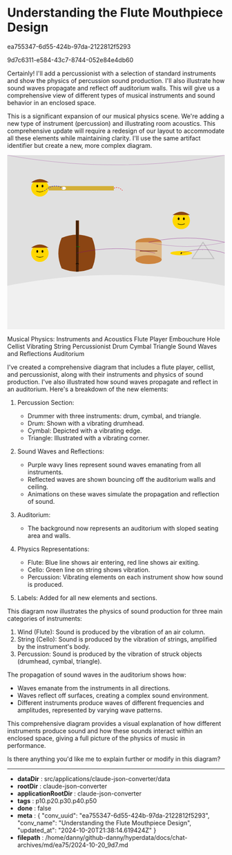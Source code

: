 # Understanding the Flute Mouthpiece Design

ea755347-6d55-424b-97da-2122812f5293

9d7c6311-e584-43c7-8744-052e84e4db60

 Certainly! I'll add a percussionist with a selection of standard instruments and show the physics of percussion sound production. I'll also illustrate how sound waves propagate and reflect off auditorium walls. This will give us a comprehensive view of different types of musical instruments and sound behavior in an enclosed space.

<antThinking>This is a significant expansion of our musical physics scene. We're adding a new type of instrument (percussion) and illustrating room acoustics. This comprehensive update will require a redesign of our layout to accommodate all these elements while maintaining clarity. I'll use the same artifact identifier but create a new, more complex diagram.</antThinking>

<antArtifact identifier="flute-mouthpiece-diagram" type="image/svg+xml" title="Comprehensive Musical Physics: Flute, Cello, Percussion, and Room Acoustics">
<svg xmlns="http://www.w3.org/2000/svg" viewBox="0 0 1000 800">
  <!-- Background (Auditorium) -->
  <rect x="0" y="0" width="1000" height="800" fill="#f0f0f0" />
  <path d="M0 0 L1000 0 L1000 600 Q500 500 0 600 Z" fill="#e0e0e0" />

  <!-- Flute Section -->
  <circle cx="150" cy="150" r="40" fill="#ffd700" />
  <ellipse cx="138" cy="142" rx="4" ry="6" fill="black" />
  <ellipse cx="162" cy="142" rx="4" ry="6" fill="black" />
  <path d="M134 165 Q150 173 166 165" fill="none" stroke="black" stroke-width="2" />
  <path d="M110 125 Q150 95 190 125" fill="#8B4513" />
  <rect x="190" y="142" width="300" height="20" fill="#d4af37" />
  <ellipse cx="260" cy="152" rx="10" ry="7" fill="white" />
  <path d="M170 165 Q215 125 255 152" fill="none" stroke="blue" stroke-width="2" stroke-dasharray="5,5">
    <animate attributeName="stroke-dashoffset" from="10" to="0" dur="1s" repeatCount="indefinite" />
  </path>
  <path d="M490 152 Q510 142 530 162" fill="none" stroke="red" stroke-width="2" stroke-dasharray="5,5">
    <animate attributeName="stroke-dashoffset" from="10" to="0" dur="1s" repeatCount="indefinite" />
  </path>

  <!-- Cello Section -->
  <circle cx="150" cy="450" r="40" fill="#ffd700" />
  <ellipse cx="138" cy="442" rx="4" ry="6" fill="black" />
  <ellipse cx="162" cy="442" rx="4" ry="6" fill="black" />
  <path d="M134 465 Q150 473 166 465" fill="none" stroke="black" stroke-width="2" />
  <path d="M110 425 Q150 395 190 425" fill="#8B4513" />
  <path d="M250 380 Q320 350 390 380 Q420 450 390 520 Q320 550 250 520 Q220 450 250 380" fill="#8B4513" />
  <rect x="315" y="300" width="15" height="80" fill="#8B4513" />
  <line x1="318" y1="300" x2="318" y2="535" stroke="black" stroke-width="2" />
  <line x1="322" y1="300" x2="322" y2="535" stroke="black" stroke-width="2" />
  <line x1="326" y1="300" x2="326" y2="535" stroke="black" stroke-width="2" />
  <rect x="330" y="420" width="100" height="3" fill="#8B4513" transform="rotate(45, 330, 420)" />
  <path d="M315 500 Q322 495 329 500" fill="none" stroke="black" stroke-width="2" />
  <path d="M318 420 Q322 415 326 420 Q330 425 334 420" fill="none" stroke="green" stroke-width="2">
    <animate attributeName="d" 
             values="M318 420 Q322 415 326 420 Q330 425 334 420;
                     M318 420 Q322 425 326 420 Q330 415 334 420;
                     M318 420 Q322 415 326 420 Q330 425 334 420"
             dur="0.5s" repeatCount="indefinite" />
  </path>

  <!-- Percussion Section -->
  <circle cx="800" cy="300" r="40" fill="#ffd700" />
  <ellipse cx="788" cy="292" rx="4" ry="6" fill="black" />
  <ellipse cx="812" cy="292" rx="4" ry="6" fill="black" />
  <path d="M784 315 Q800 323 816 315" fill="none" stroke="black" stroke-width="2" />
  <path d="M760 275 Q800 245 840 275" fill="#8B4513" />
  
  <!-- Drum -->
  <ellipse cx="650" cy="400" rx="60" ry="20" fill="#CD853F" />
  <rect x="590" y="400" width="120" height="80" fill="#DEB887" />
  <ellipse cx="650" cy="480" rx="60" ry="20" fill="#CD853F" />
  <line x1="610" y1="440" x2="690" y2="440" stroke="#8B4513" stroke-width="4" />
  
  <!-- Cymbal -->
  <ellipse cx="800" cy="450" rx="50" ry="10" fill="#FFD700" />
  <line x1="798" y1="450" x2="802" y2="450" stroke="black" stroke-width="8">
    <animate attributeName="y1" values="448;452;448" dur="0.5s" repeatCount="indefinite" />
    <animate attributeName="y2" values="452;448;452" dur="0.5s" repeatCount="indefinite" />
  </line>
  
  <!-- Triangle -->
  <path d="M900 400 L950 475 L850 475 Z" fill="none" stroke="#C0C0C0" stroke-width="4" />
  <line x1="898" y1="435" x2="902" y2="435" stroke="#C0C0C0" stroke-width="6">
    <animate attributeName="x1" values="896;900;896" dur="0.5s" repeatCount="indefinite" />
    <animate attributeName="x2" values="900;896;900" dur="0.5s" repeatCount="indefinite" />
  </line>

  <!-- Sound Waves and Reflections -->
  <path d="M320 450 Q500 400 680 450" fill="none" stroke="purple" stroke-width="2" opacity="0.5">
    <animate attributeName="d" 
             values="M320 450 Q500 400 680 450;M320 450 Q500 500 680 450;M320 450 Q500 400 680 450"
             dur="2s" repeatCount="indefinite" />
  </path>
  <path d="M650 400 Q825 350 1000 400" fill="none" stroke="purple" stroke-width="2" opacity="0.5">
    <animate attributeName="d" 
             values="M650 400 Q825 350 1000 400;M650 400 Q825 450 1000 400;M650 400 Q825 350 1000 400"
             dur="1.5s" repeatCount="indefinite" />
  </path>
  <path d="M800 450 Q900 400 1000 450" fill="none" stroke="purple" stroke-width="2" opacity="0.5">
    <animate attributeName="d" 
             values="M800 450 Q900 400 1000 450;M800 450 Q900 500 1000 450;M800 450 Q900 400 1000 450"
             dur="1s" repeatCount="indefinite" />
  </path>
  
  <!-- Reflected Waves -->
  <path d="M1000 400 Q825 450 650 400" fill="none" stroke="purple" stroke-width="2" opacity="0.3">
    <animate attributeName="d" 
             values="M1000 400 Q825 450 650 400;M1000 400 Q825 350 650 400;M1000 400 Q825 450 650 400"
             dur="1.5s" repeatCount="indefinite" />
  </path>
  <path d="M1000 0 Q500 100 0 0" fill="none" stroke="purple" stroke-width="2" opacity="0.3">
    <animate attributeName="d" 
             values="M1000 0 Q500 100 0 0;M1000 0 Q500 -100 0 0;M1000 0 Q500 100 0 0"
             dur="3s" repeatCount="indefinite" />
  </path>

  <!-- Labels -->
  <text x="500" y="30" text-anchor="middle" font-size="24" fill="#8B4513">Musical Physics: Instruments and Acoustics</text>
  <text x="150" y="70" text-anchor="middle" font-size="14" fill="#8B4513">Flute Player</text>
  <text x="260" y="120" text-anchor="middle" font-size="12" fill="#8B4513">Embouchure Hole</text>
  <text x="150" y="370" text-anchor="middle" font-size="14" fill="#8B4513">Cellist</text>
  <text x="322" y="300" text-anchor="middle" font-size="12" fill="#006400">Vibrating String</text>
  <text x="800" y="230" text-anchor="middle" font-size="14" fill="#8B4513">Percussionist</text>
  <text x="650" y="520" text-anchor="middle" font-size="12" fill="#8B4513">Drum</text>
  <text x="800" y="500" text-anchor="middle" font-size="12" fill="#8B4513">Cymbal</text>
  <text x="900" y="520" text-anchor="middle" font-size="12" fill="#8B4513">Triangle</text>
  <text x="500" y="600" text-anchor="middle" font-size="14" fill="#4B0082">Sound Waves and Reflections</text>
  <text x="500" y="750" text-anchor="middle" font-size="14" fill="#8B4513">Auditorium</text>
</svg>
</antArtifact>

I've created a comprehensive diagram that includes a flute player, cellist, and percussionist, along with their instruments and physics of sound production. I've also illustrated how sound waves propagate and reflect in an auditorium. Here's a breakdown of the new elements:

1. Percussion Section:
   - Drummer with three instruments: drum, cymbal, and triangle.
   - Drum: Shown with a vibrating drumhead.
   - Cymbal: Depicted with a vibrating edge.
   - Triangle: Illustrated with a vibrating corner.

2. Sound Waves and Reflections:
   - Purple wavy lines represent sound waves emanating from all instruments.
   - Reflected waves are shown bouncing off the auditorium walls and ceiling.
   - Animations on these waves simulate the propagation and reflection of sound.

3. Auditorium:
   - The background now represents an auditorium with sloped seating area and walls.

4. Physics Representations:
   - Flute: Blue line shows air entering, red line shows air exiting.
   - Cello: Green line on string shows vibration.
   - Percussion: Vibrating elements on each instrument show how sound is produced.

5. Labels: Added for all new elements and sections.

This diagram now illustrates the physics of sound production for three main categories of instruments:

1. Wind (Flute): Sound is produced by the vibration of an air column.
2. String (Cello): Sound is produced by the vibration of strings, amplified by the instrument's body.
3. Percussion: Sound is produced by the vibration of struck objects (drumhead, cymbal, triangle).

The propagation of sound waves in the auditorium shows how:
- Waves emanate from the instruments in all directions.
- Waves reflect off surfaces, creating a complex sound environment.
- Different instruments produce waves of different frequencies and amplitudes, represented by varying wave patterns.

This comprehensive diagram provides a visual explanation of how different instruments produce sound and how these sounds interact within an enclosed space, giving a full picture of the physics of music in performance.

Is there anything you'd like me to explain further or modify in this diagram?

---

* **dataDir** : src/applications/claude-json-converter/data
* **rootDir** : claude-json-converter
* **applicationRootDir** : claude-json-converter
* **tags** : p10.p20.p30.p40.p50
* **done** : false
* **meta** : {
  "conv_uuid": "ea755347-6d55-424b-97da-2122812f5293",
  "conv_name": "Understanding the Flute Mouthpiece Design",
  "updated_at": "2024-10-20T21:38:14.619424Z"
}
* **filepath** : /home/danny/github-danny/hyperdata/docs/chat-archives/md/ea75/2024-10-20_9d7.md